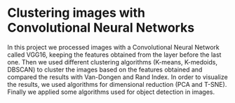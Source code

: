 # Clustering images with Convolutional Neural Networks

In this project we processed images with a Convolutional Neural Network called VGG16, keeping the features obtained from the layer before the last one. Then we used different clustering algorithms (K-means, K-medoids, DBSCAN) to cluster the images based on the features obtained and compared the results with Van-Dongen and Rand Index. In order to visualize the results, we used algorithms for dimensional reduction (PCA and T-SNE). Finally we applied some algorithms used for object detection in images.
